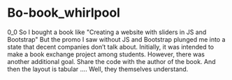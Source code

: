 # Bo-book_whirlpool
0_0
So I bought a book like "Creating a website with sliders in JS and Bootstrap"
But the promo I saw without JS and Bootstrap plunged me into a state that decent companies don’t talk about.
Initially, it was intended to make a book exchange project among students. However, there was another additional goal. Share the code with the author of the book. And then the layout is tabular .... Well, they themselves understand.
